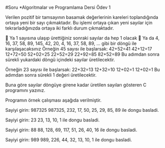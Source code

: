 #Soru
*Algoritmalar ve Programlama Dersi Ödev 1

Verilen pozitif bir tamsayının basamak değerlerinin kareleri toplandığında ortaya yeni bir sayı çıkmaktadır. Bu işlemi ortaya çıkan yeni sayılar için tekrarladığınızda ortaya iki farklı durum çıkmaktadır.

   Ya 1 sayısına ulaşıp ürettiğiniz sonraki sayılar da hep 1 olacak
   Ya da 4, 16, 37, 58, 89, 145, 42, 20, 4, 16, 37, 58, 89, ... gibi bir döngü ile karşılaşacaksınız
Örneğin 45 sayısı ile başlarsak:
42+52=41
42+12=17
12+72=50
52+02=25
22+52=29
22+92=85
82+52=89
Bu adımdan sonra sürekli yukardaki döngü içindeki sayılar üretilecektir.

Örneğin 23 sayısı ile başlarsak:
22+32=13
12+32=10
12+02=1
12+02=1
Bu adımdan sonra sürekli 1 değeri üretilecektir.

Buna göre sayılar döngüye girene kadar üretilen sayıları gösteren C programını yazınız.

Programın örnek çalışması aşağıda verilmiştir.

Sayiyi girin: 987325
987325, 232, 17, 50, 25, 29, 85,
89 ile dongu basladi.

Sayiyi girin: 23
23, 13, 10,
1 ile dongu basladi.

Sayiyi girin: 88
88, 128, 69, 117, 51, 26, 40,
16 ile dongu basladi.

Sayiyi girin: 989
989, 226, 44, 32, 13, 10,
1 ile dongu basladi.
